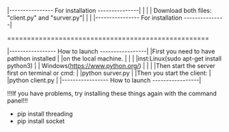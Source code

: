 |---------------- For installation ---------------|
|                                                 |
| Download both files: "client.py" and "surver.py"|
|                                                 |
|---------------- For installation ---------------|

===================================================

|----------------- How to launch -----------------|
|First you need to have pathhon installed         |
|on the local machine.                            |
|                                                 |
|inst:Linux(sudo apt-get install python3)         |
|     Windows(https://www.python.org/)            |
|                                                 |
|Then start the server first on terminal or cmd:  |
|python surver.py                                 |
|Then you start the client:                       |
|python client.py                                 |
|----------------- How to launch -----------------|

!!!If you have problems, try installing these things again with the command panel!!!
   
   - pip install threading
   - pip install socket
  
